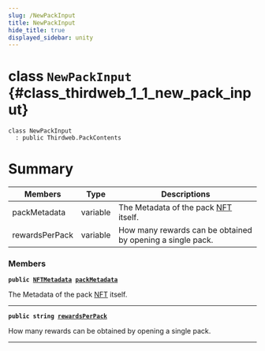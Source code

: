 ```yaml
---
slug: /NewPackInput
title: NewPackInput
hide_title: true
displayed_sidebar: unity
---
```


# class `NewPackInput` {#class_thirdweb_1_1_new_pack_input}

```
class NewPackInput
  : public Thirdweb.PackContents
```

# Summary

| Members        | Type     | Descriptions                                                                        |
| -------------- | -------- | ----------------------------------------------------------------------------------- |
| packMetadata   | variable | The Metadata of the pack [NFT](docs/unity/NFT.md#struct_thirdweb_1_1_n_f_t) itself. |
| rewardsPerPack | variable | How many rewards can be obtained by opening a single pack.                          |

### Members

**`public `[`NFTMetadata`](docs/unity/NFTMetadata.md#struct_thirdweb_1_1_n_f_t_metadata)` `[`packMetadata`](#class_thirdweb_1_1_new_pack_input_1a70dca3812ef8caf50b2ef4aa72034e0a)**

The Metadata of the pack [NFT](docs/unity/NFT.md#struct_thirdweb_1_1_n_f_t) itself.

---

**`public string `[`rewardsPerPack`](#class_thirdweb_1_1_new_pack_input_1a94cafc9c9ce5cd515c627994421d6b3f)**

How many rewards can be obtained by opening a single pack.

---
